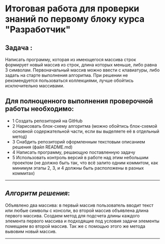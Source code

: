 # **Итоговая работа для проверки знаний по первому блоку курса "Разработчик"**
## Задача : 
Написать программу, которая из имеющегося массива строк формирует новый массив из строк, длина которых меньше, либо равна 3 символам. Первоначальный массив можно ввести с клавиатуры, либо задать на старте выполнения алгоритма. 
При решении не рекомендуется пользоваться коллекциями, лучше обойтись исключительно массивами. 
## Для полноценного выполнения проверочной работы необходимо:
* 1 Создать репозиторий на GitHub
* 2 Нарисовать блок-схему алгоритма (можно обойтись блок-схемой основной содержательной части, если вы выделяете её в отдельный метод)
* 3 Снабдить репозиторий оформленным текстовым описанием решения (файл README.md)
* 4 Написать программу, решающую поставленную задачу
* 5 Использовать контроль версий в работе над этим небольшим проектом (не должно быть так, что всё залито одним коммитом, как минимум этапы 2, 3, и 4 должны быть расположены в разных коммитах)

***
## *Алгоритм решения*:
Объявлено два массива: в первый массив пользователь  вводит текст или любые символы с консоли, во второй массив объявлена  длина первого массива. Создаем метод для подсчета длины каждого элемента первого массива и подходящие под условия задачи элементы помещаем во второй массив. Так же с помощью этого же метода вывовим новый массив.
***